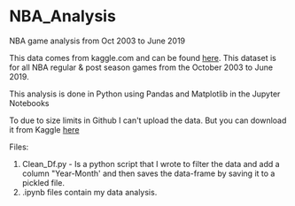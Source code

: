 # NBA_Analysis
NBA game analysis from Oct 2003 to June 2019

This data comes from kaggle.com and can be found [here](https://www.kaggle.com/nathanlauga/nba-games). This dataset is for all NBA regular & post season games from the October 2003 to June 2019.

This analysis is done in Python using Pandas and Matplotlib in the Jupyter Notebooks

To due to size limits in  Github I can't upload the data. But you can download it from Kaggle [here](https://www.kaggle.com/nathanlauga/nba-games)

Files:
1. Clean_Df.py - Is a python script that I wrote to filter the data and add a column "Year-Month' and then saves the data-frame by saving it to a pickled file.
2. .ipynb files contain my data analysis. 
